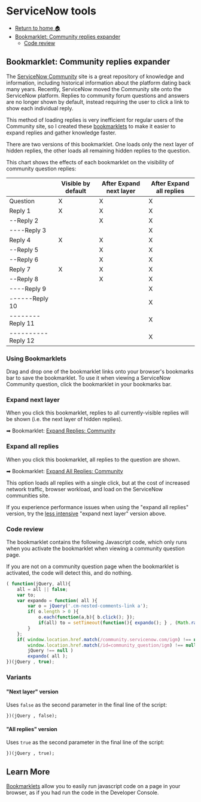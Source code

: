 # ServiceNow tools

* [Return to home 🏠](/)
* [Bookmarklet: Community replies expander](#bookmarklet-community-replies-expander)
    * [Code review](#code-review)

## Bookmarklet: Community replies expander
The [ServiceNow Community](https://community.servicenow.com) site is a great repository of knowledge and information, including historical information about the platform dating back many years. 
Recently, ServiceNow moved the Community site onto the ServiceNow platform. Replies to community forum questions and answers are no longer shown by default, instead requiring the user to click a link to show each individual reply.

This method of loading replies is very inefficient for regular users of the Community site, so I created these [bookmarklets](#learn-more) to make it easier to expand replies and gather knowledge faster.

There are two versions of this bookmarklet. 
One loads only the next layer of hidden replies, the other loads all remaining hidden replies to the question. 

This chart shows the effects of each bookmarklet on the visibility of community question replies: 

|   | Visible by default  | After Expand next layer  | After Expand all replies  |
|---|---|---|---|
|Question   | X  | X  | X  |
|Reply 1   | X  | X  | X  |
|--Reply 2    |   | X  | X  |
|----Reply 3   |   |   |  X |
|Reply 4   | X  |  X |  X |
|--Reply 5   |   | X  | X  |
|--Reply 6   |   |  X | X  |
|Reply 7   |  X | X  | X  |
|--Reply 8   |   | X  | X  |
|----Reply 9   |   |   | X  |
|------Reply 10   |   |   | X  |
|--------Reply 11   |   |   | X  |
|----------Reply 12   |   |   | X  |


### Using Bookmarklets
Drag and drop one of the bookmarklet links onto your browser's bookmarks bar to save the bookmarklet. 
To use it when viewing a ServiceNow Community question, click the bookmarklet in your bookmarks bar.

### Expand next layer
When you click this bookmarklet, replies to all currently-visible replies will be shown (i.e. the next layer of hidden replies).

➡ Bookmarklet: [Expand Replies: Community](javascript:(%20function(jQuery%2C%20all)%7Ball%20%3D%20all%20%7C%7C%20false%3Bvar%20to%3Bvar%20expando%20%3D%20function(%20all%20)%7Bvar%20o%20%3D%20jQuery('.cm-nested-comments-link%20a')%3Bif(%20o.length%20%3E%200%20)%7Bo.each(function(a%2Cb)%7B%20b.click()%3B%20%7D)%3Bif(all)%20to%20%3D%20setTimeout(function()%7B%20expando()%3B%20%7D%20%2C%20(Math.random()%20*%201000)%20%2B%201500%20)%3B%7D%7D%3Bif(%20window.location.href.match(%2Fcommunity.servicenow.com%2Figm)%20!%3D%3D%20null%20%26%26window.location.href.match(%2Fid%3Dcommunity_question%2Figm)%20!%3D%3D%20null%20%26%26jQuery%20!%3D%3D%20null%20)expando(%20all%20)%3B%7D)(jQuery%20%2C%20false)%3B)

### Expand all replies
When you click this bookmarklet, all replies to the question are shown.

➡ Bookmarklet: [Expand All Replies: Community](javascript:(%20function(jQuery%2C%20all)%7Ball%20%3D%20all%20%7C%7C%20false%3Bvar%20to%3Bvar%20expando%20%3D%20function(%20all%20)%7Bvar%20o%20%3D%20jQuery('.cm-nested-comments-link%20a')%3Bif(%20o.length%20%3E%200%20)%7Bo.each(function(a%2Cb)%7B%20b.click()%3B%20%7D)%3Bif(all)%20to%20%3D%20setTimeout(function()%7B%20expando()%3B%20%7D%20%2C%20(Math.random()%20*%201000)%20%2B%201500%20)%3B%7D%7D%3Bif(%20window.location.href.match(%2Fcommunity.servicenow.com%2Figm)%20!%3D%3D%20null%20%26%26window.location.href.match(%2Fid%3Dcommunity_question%2Figm)%20!%3D%3D%20null%20%26%26jQuery%20!%3D%3D%20null%20)expando(%20all%20)%3B%7D)(jQuery%20%2C%20true)%3B)

This option loads all replies with a single click, but at the cost of increased network traffic, browser workload, and load on the ServiceNow communities site. 

If you experience performance issues when using the "expand all replies" version, try the [less intensive](#expand-next-layer) "expand next layer" version above.

### Code review
The bookmarklet contains the following Javascript code, which only runs when you activate the bookmarklet when viewing a community question page.

If you are not on a community question page when the bookmarklet is activated, the code will detect this, and do nothing.
```js
( function(jQuery, all){ 
    all = all || false;
    var to;
    var expando = function( all ){
        var o = jQuery('.cm-nested-comments-link a');
        if( o.length > 0 ){
            o.each(function(a,b){ b.click(); });
            if(all) to = setTimeout(function(){ expando(); } , (Math.random() * 1000) + 1500 );
        }  
    };
    if( window.location.href.match(/community.servicenow.com/igm) !== null && 
        window.location.href.match(/id=community_question/igm) !== null && 
        jQuery !== null ) 
        expando( all );
})(jQuery , true);
```
### Variants
#### "Next layer" version
Uses `false` as the second parameter in the final line of the script:
```
})(jQuery , false);
```

#### "All replies" version
Uses `true` as the second parameter in the final line of the script:
```
})(jQuery , true);
```

## Learn More
[Bookmarklets](https://en.wikipedia.org/wiki/Bookmarklet) allow you to easily run javascript code on a page in your browser, as if you had run the code in the Developer Console. 
